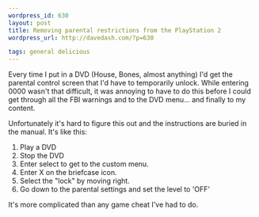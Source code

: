 ```yaml
--- 
wordpress_id: 630
layout: post
title: Removing parental restrictions from the PlayStation 2
wordpress_url: http://davedash.com/?p=630

tags: general delicious
---
```


Every time I put in a DVD (House, Bones, almost anything) I'd get the parental control screen that I'd have to temporarily unlock.  While entering 0000 wasn't that difficult, it was annoying to have to do this before I could get through all the FBI warnings and to the DVD menu... and finally to my content.

Unfortunately it's hard to figure this out and the instructions are buried in the manual.  It's like this:

1. Play a DVD
2. Stop the DVD
3. Enter select to get to the custom menu.
4. Enter X on the briefcase icon.
5. Select the "lock" by moving right.
6. Go down to the parental settings and set the level to 'OFF'

It's more complicated than any game cheat I've had to do.
